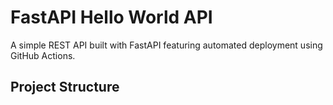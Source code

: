 # FastAPI Hello World API

A simple REST API built with FastAPI featuring automated deployment using GitHub Actions.

## Project Structure
